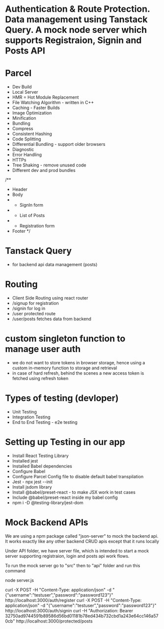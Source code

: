 # Authentication & Route Protection. Data management using Tanstack Query. A mock node server which supports Registraion, Signin and Posts API


# Parcel
- Dev Build
- Local Server
- HMR = Hot Module Replacement
- File Watching Algorithm - written in C++
- Caching - Faster Builds
- Image Optimization
- Minification
- Bundling
- Compress
- Consistent Hashing
- Code Splitting
- Differential Bundling - support older browsers
- Diagnostic
- Error Handling
- HTTPs
- Tree Shaking - remove unused code
- Different dev and prod bundles






/**
 * Header
 * Body
 *  - SignIn form
 *    - List of Posts
 *  - Registration form
 * Footer
 */





# Tanstack Query
- for backend api data management (posts)


#  Routing 
 - Client Side Routing using react router
 - /signup for registration
 - /signin for log in
 - /user protected route
 - /user/posts fetches data from backend


 # custom singleton function to manage user auth
  - we do not want to store tokens in browser storage, hence using a custom in-memory function to storage and retrieval
  - in case of hard refresh, behind the scenes a new access token is fetched using refresh token


# Types of testing (devloper)
 - Unit Testing
 - Integration Testing
 - End to End Testing - e2e testing

# Setting up Testing in our app
 - Install React Testing Library
 - Installed jest
 - Installed Babel dependencies
 - Configure Babel 
 - Configure Parcel Config file to disable default babel transpilation 
 - Jest  - npx jest --init
 - Install jsdom library
 - Install @babel/preset-react - to make JSX work in test cases
 - Include @babel/preset-react inside my babel config
 - npm i -D @testing-library/jest-dom

# Mock Backend APIs
We are using a npm package called "json-server" to mock the backend api. It works exactly like any other backend CRUD apis except that it runs locally

Under API folder, we have server file, which is intended to start a mock server supporting registraion, login and posts api work flows.

To run the mock server go to "src" then to "api" folder and run this command

node server.js

curl -X POST -H "Content-Type: application/json" -d "{\"username\":\"testuser\",\"password\":\"password123\"}" http://localhost:3000/auth/register
curl -X POST -H "Content-Type: application/json" -d "{\"username\":\"testuser\",\"password\":\"password123\"}" http://localhost:3000/auth/signin
curl -H "Authorization: Bearer 32750ad9744591b89586d56bd01181b78ed434b732cbd1a243e64cc146a570cb" http://localhost:3000/protected/posts
 

